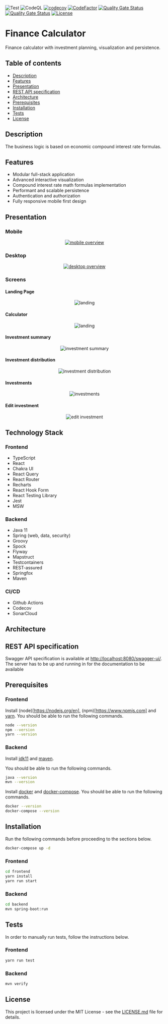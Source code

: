 ![Test](https://github.com/Nalhin/FinanceCalculator/workflows/Test/badge.svg)
![CodeQL](https://github.com/Nalhin/FinanceCalculator/workflows/CodeQL/badge.svg)
[![codecov](https://codecov.io/gh/Nalhin/FinanceCalculator/branch/main/graph/badge.svg)](https://codecov.io/gh/Nalhin/FinanceCalculator)
[![CodeFactor](https://www.codefactor.io/repository/github/nalhin/financecalculator/badge)](https://www.codefactor.io/repository/github/nalhin/financecalculator)
[![Quality Gate Status](https://sonarcloud.io/api/project_badges/measure?project=FinanceCalculator_frontend&metric=alert_status)](https://sonarcloud.io/dashboard?id=FinanceCalculator_frontend)
[![Quality Gate Status](https://sonarcloud.io/api/project_badges/measure?project=FinanceCalculator_backend&metric=alert_status)](https://sonarcloud.io/dashboard?id=FinanceCalculator_backend)
[![License](https://img.shields.io/github/license/nalhin/Chess)](LICENSE.md)

# Finance Calculator

Finance calculator with investment planning, visualization and persistence.

## Table of contents

* [Description](#description)
* [Features](#features)
* [Presentation](#presentation)
* [REST API specification](#rest-api-specification)
* [Architecture](#architecture)
* [Prerequisites](#prerequisites)
* [Installation](#installation)
* [Tests](#tests)
* [License](#license)

## Description

The business logic is based on economic compound interest rate formulas.

## Features

* Modular full-stack application
* Advanced interactive visualization
* Compound interest rate math formulas implementation
* Performant and scalable persistence
* Authentication and authorization
* Fully responsive mobile first design

## Presentation

### Mobile

<p align="center">
  <a href="https://youtu.be/noUTVgs8gUI">
    <img src="screenshots/finance-calculator-mobile.gif" alt="mobile overview"/>
  </a>
</p>

### Desktop

<p align="center">
  <a href="https://youtu.be/WaprKZioiMg">
    <img src="screenshots/finance-calculator-desktop.gif" alt="desktop overview"/>
  </a>
</p>

### Screens

#### Landing Page

<p align="center">
    <img src="screenshots/landing.png" alt="landing"/>
</p>

#### Calculator

<p align="center">
    <img src="screenshots/calculator.png" alt="landing"/>
</p>

#### Investment summary

<p align="center">
    <img src="screenshots/investment-summary.png" alt="investment summary"/>
</p>

#### Investment distribution

<p align="center">
    <img src="screenshots/investment-distribution.png" alt="investment distribution"/>
</p>

#### Investments

<p align="center">
    <img src="screenshots/investments.png" alt="investments"/>
</p>

#### Edit investment

<p align="center">
    <img src="screenshots/edit-investment-modal.png" alt="edit investment"/>
</p>

## Technology Stack

### Frontend

* TypeScript
* React
* Chakra UI
* React Query
* React Router
* Recharts
* React Hook Form
* React Testing Library
* Jest
* MSW

### Backend

* Java 11
* Spring (web, data, security)
* Groovy
* Spock
* Flyway
* Mapstruct
* Testcontainers
* REST-assured
* Springfox
* Maven

### CI/CD

* Github Actions
* Codecov
* SonarCloud

## Architecture

## REST API specification

Swagger API specification is available at [http://localhost:8080/swagger-ui/](http://localhost:8080/swagger-ui/). The
server has to be up and running in for the documentation to be available

## Prerequisites

### Frontend

Install (node)[https://nodejs.org/en], (npm)[https://www.npmjs.com]  and [yarn](https://yarnpkg.com). You should be able
to run the following commands.

```bash
node --version
npm --version
yarn --version
```

### Backend

Install [jdk11](https://www.oracle.com/java/technologies/javase-jdk11-downloads.html)
and [maven](https://maven.apache.org/).

You should be able to run the following commands.

```bash
java --version
mvn --version
```

Install [docker](https://docs.docker.com/install/) and [docker-compose](https://docs.docker.com/compose/). You should be
able to run the following commands.

```bash
docker --version
docker-compose --version
```

## Installation

Run the following commands before proceeding to the sections below.

```bash
docker-compose up -d
```

### Frontend

```bash
cd frontend
yarn install
yarn run start
```

### Backend

```bash
cd backend
mvn spring-boot:run
```

## Tests

In order to manually run tests, follow the instructions below.

### Frontend

```bash
yarn run test
```

### Backend

```bash
mvn verify
```

## License

This project is licensed under the MIT License - see the [LICENSE.md](LICENSE.md) file for details.
